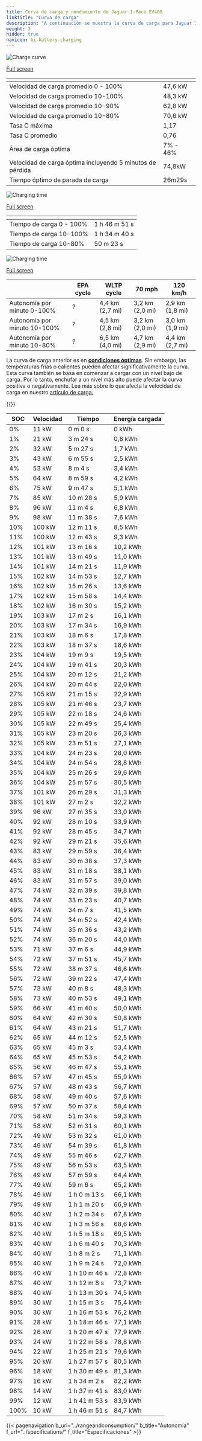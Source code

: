 ```yaml
---
title: Curva de carga y rendimiento de Jaguar I-Pace EV400
linktitle: "Curva de carga"
description: "A continuación se muestra la curva de carga para Jaguar I-Pace EV400, que ilustra la velocidad de carga en varios niveles de batería. Además, los gráficos de rango y tiempo proporcionan detalles completos sobre el rendimiento de carga."
weight: 3
hidden: true
navicon: bi-battery-charging
---
```

<!-- markdownlint-disable MD033 -->
<!-- markdownlint-disable MD010 -->
<img src="/images/nb-NO/models/jaguar/i-pace/i-pace_ev400/chargingcurve.svg" alt="Charge curve" class="img-fluid">

[Full screen](/images/nb-NO/models/jaguar/i-pace/i-pace_ev400/chargingcurve.svg)


<div class="table-responsive">
<table class="table table-striped border">
	<thead>
		<tr>
			<th>
			</th>
			<th>
			</th>
		</tr>
	</thead>
	<tbody>
		<tr>
			<td>
				Velocidad de carga promedio 0 - 100%
			</td>
			<td>
				47,6 kW
			</td>
		</tr>
		<tr>
			<td>
				Velocidad de carga promedio 10-100%
			</td>
			<td>
				48,3 kW
			</td>
		</tr>
		<tr>
			<td>
				Velocidad de carga promedio 10-90%
			</td>
			<td>
				62,8 kW
			</td>
		</tr>
		<tr>
			<td>
				Velocidad de carga promedio 10-80%
			</td>
			<td>
				70,6 kW
			</td>
		</tr>
		<tr>
			<td>
				Tasa C máxima
			</td>
			<td>
				1,17
			</td>
		</tr>
		<tr>
			<td>
				Tasa C promedio
			</td>
			<td>
				0,76
			</td>
		</tr>
		<tr>
			<td>
				Área de carga óptima
			</td>
			<td>
				7% - 46%
			</td>
		</tr>
		<tr>
			<td>
				Velocidad de carga óptima incluyendo 5 minutos de pérdida
			</td>
			<td>
				74,8kW
			</td>
		</tr>
		<tr>
			<td>
				Tiempo óptimo de parada de carga
			</td>
			<td>
				26m29s
			</td>
		</tr>
	</tbody>
</table>
</div>
<img src="/images/nb-NO/models/jaguar/i-pace/i-pace_ev400/chargingtime.svg" alt="Charging time" class="img-fluid">

[Full screen](/images/nb-NO/models/jaguar/i-pace/i-pace_ev400/chargingtime.svg)
<div class="table-responsive">
<table class="table table-striped border">
	<thead>
		<tr>
			<th>
			</th>
			<th>
			</th>
		</tr>
	</thead>
	<tbody>
		<tr>
			<td>
				Tiempo de carga 0 - 100%
			</td>
			<td>
				1 h 46 m 51 s
			</td>
		</tr>
		<tr>
			<td>
				Tiempo de carga 10-100%
			</td>
			<td>
				1 h 34 m 40 s
			</td>
		</tr>
		<tr>
			<td>
				Tiempo de carga 10-80%
			</td>
			<td>
				 50 m 23 s
			</td>
		</tr>
	</tbody>
</table>
</div>
<img src="/images/nb-NO/models/jaguar/i-pace/i-pace_ev400/chargerangespeed.svg" alt="Charging time" class="img-fluid">

[Full screen](/images/nb-NO/models/jaguar/i-pace/i-pace_ev400/chargerangespeed.svg)
<div class="table-responsive">
<table class="table table-striped border">
	<thead>
		<tr>
			<th>
			</th>
			<th>
				EPA cycle
			</th>
			<th>
				WLTP cycle
			</th>
			<th>
				70 mph
			</th>
			<th>
				120 km/h
			</th>
		</tr>
	</thead>
	<tbody>
		<tr>
			<td>
				Autonomía por minuto 0-100%
			</td>
			<td>
				?
			</td>
			<td>
				4,4 km (2,7 mi)
			</td>
			<td>
				3,2 km (2,0 mi)
			</td>
			<td>
				2,9 km (1,8 mi)
			</td>
		</tr>
		<tr>
			<td>
				Autonomía por minuto 10-100%
			</td>
			<td>
				?
			</td>
			<td>
				4,5 km (2,8 mi)
			</td>
			<td>
				3,2 km (2,0 mi)
			</td>
			<td>
				3,0 km (1,9 mi)
			</td>
		</tr>
		<tr>
			<td>
				Autonomía por minuto 10-80%
			</td>
			<td>
				?
			</td>
			<td>
				6,5 km (4,0 mi)
			</td>
			<td>
				4,7 km (2,9 mi)
			</td>
			<td>
				4,4 km (2,7 mi)
			</td>
		</tr>
	</tbody>
</table>
</div>


La curva de carga anterior es en **[condiciones óptimas](../../../../../technology/battery/charging/#temperature)**. Sin embargo, las temperaturas frías o calientes pueden afectar significativamente la curva. Esta curva también se basa en comenzar a cargar con un nivel bajo de carga. Por lo tanto, enchufar a un nivel más alto puede afectar la curva positiva o negativamente. Lea más sobre lo que afecta la velocidad de carga en nuestro [artículo de carga.](../../../../../technology/battery/charging/)


{{<evkxdisplayaddarticle />}}
<div class="table-responsive">
<table class="table table-striped border">
	<thead>
		<tr>
			<th>
				SOC
			</th>
			<th>
				Velocidad
			</th>
			<th>
				Tiempo
			</th>
			<th>
				Energía cargada
			</th>
		</tr>
	</thead>
	<tbody>
		<tr>
			<td>
				0%
			</td>
			<td>
				11 kW
			</td>
			<td>
				 0 m 0 s
			</td>
			<td>
				0 kWh
			</td>
		</tr>
		<tr>
			<td>
				1%
			</td>
			<td>
				21 kW
			</td>
			<td>
				 3 m 24 s
			</td>
			<td>
				0,8 kWh
			</td>
		</tr>
		<tr>
			<td>
				2%
			</td>
			<td>
				32 kW
			</td>
			<td>
				 5 m 27 s
			</td>
			<td>
				1,7 kWh
			</td>
		</tr>
		<tr>
			<td>
				3%
			</td>
			<td>
				43 kW
			</td>
			<td>
				 6 m 55 s
			</td>
			<td>
				2,5 kWh
			</td>
		</tr>
		<tr>
			<td>
				4%
			</td>
			<td>
				53 kW
			</td>
			<td>
				 8 m 4 s
			</td>
			<td>
				3,4 kWh
			</td>
		</tr>
		<tr>
			<td>
				5%
			</td>
			<td>
				64 kW
			</td>
			<td>
				 8 m 59 s
			</td>
			<td>
				4,2 kWh
			</td>
		</tr>
		<tr>
			<td>
				6%
			</td>
			<td>
				75 kW
			</td>
			<td>
				 9 m 47 s
			</td>
			<td>
				5,1 kWh
			</td>
		</tr>
		<tr>
			<td>
				7%
			</td>
			<td>
				85 kW
			</td>
			<td>
				 10 m 28 s
			</td>
			<td>
				5,9 kWh
			</td>
		</tr>
		<tr>
			<td>
				8%
			</td>
			<td>
				96 kW
			</td>
			<td>
				 11 m 4 s
			</td>
			<td>
				6,8 kWh
			</td>
		</tr>
		<tr>
			<td>
				9%
			</td>
			<td>
				98 kW
			</td>
			<td>
				 11 m 38 s
			</td>
			<td>
				7,6 kWh
			</td>
		</tr>
		<tr>
			<td>
				10%
			</td>
			<td>
				100 kW
			</td>
			<td>
				 12 m 11 s
			</td>
			<td>
				8,5 kWh
			</td>
		</tr>
		<tr>
			<td>
				11%
			</td>
			<td>
				100 kW
			</td>
			<td>
				 12 m 43 s
			</td>
			<td>
				9,3 kWh
			</td>
		</tr>
		<tr>
			<td>
				12%
			</td>
			<td>
				101 kW
			</td>
			<td>
				 13 m 16 s
			</td>
			<td>
				10,2 kWh
			</td>
		</tr>
		<tr>
			<td>
				13%
			</td>
			<td>
				101 kW
			</td>
			<td>
				 13 m 49 s
			</td>
			<td>
				11,0 kWh
			</td>
		</tr>
		<tr>
			<td>
				14%
			</td>
			<td>
				101 kW
			</td>
			<td>
				 14 m 21 s
			</td>
			<td>
				11,9 kWh
			</td>
		</tr>
		<tr>
			<td>
				15%
			</td>
			<td>
				102 kW
			</td>
			<td>
				 14 m 53 s
			</td>
			<td>
				12,7 kWh
			</td>
		</tr>
		<tr>
			<td>
				16%
			</td>
			<td>
				102 kW
			</td>
			<td>
				 15 m 26 s
			</td>
			<td>
				13,6 kWh
			</td>
		</tr>
		<tr>
			<td>
				17%
			</td>
			<td>
				102 kW
			</td>
			<td>
				 15 m 58 s
			</td>
			<td>
				14,4 kWh
			</td>
		</tr>
		<tr>
			<td>
				18%
			</td>
			<td>
				102 kW
			</td>
			<td>
				 16 m 30 s
			</td>
			<td>
				15,2 kWh
			</td>
		</tr>
		<tr>
			<td>
				19%
			</td>
			<td>
				103 kW
			</td>
			<td>
				 17 m 2 s
			</td>
			<td>
				16,1 kWh
			</td>
		</tr>
		<tr>
			<td>
				20%
			</td>
			<td>
				103 kW
			</td>
			<td>
				 17 m 34 s
			</td>
			<td>
				16,9 kWh
			</td>
		</tr>
		<tr>
			<td>
				21%
			</td>
			<td>
				103 kW
			</td>
			<td>
				 18 m 6 s
			</td>
			<td>
				17,8 kWh
			</td>
		</tr>
		<tr>
			<td>
				22%
			</td>
			<td>
				103 kW
			</td>
			<td>
				 18 m 37 s
			</td>
			<td>
				18,6 kWh
			</td>
		</tr>
		<tr>
			<td>
				23%
			</td>
			<td>
				104 kW
			</td>
			<td>
				 19 m 9 s
			</td>
			<td>
				19,5 kWh
			</td>
		</tr>
		<tr>
			<td>
				24%
			</td>
			<td>
				104 kW
			</td>
			<td>
				 19 m 41 s
			</td>
			<td>
				20,3 kWh
			</td>
		</tr>
		<tr>
			<td>
				25%
			</td>
			<td>
				104 kW
			</td>
			<td>
				 20 m 12 s
			</td>
			<td>
				21,2 kWh
			</td>
		</tr>
		<tr>
			<td>
				26%
			</td>
			<td>
				104 kW
			</td>
			<td>
				 20 m 44 s
			</td>
			<td>
				22,0 kWh
			</td>
		</tr>
		<tr>
			<td>
				27%
			</td>
			<td>
				105 kW
			</td>
			<td>
				 21 m 15 s
			</td>
			<td>
				22,9 kWh
			</td>
		</tr>
		<tr>
			<td>
				28%
			</td>
			<td>
				105 kW
			</td>
			<td>
				 21 m 46 s
			</td>
			<td>
				23,7 kWh
			</td>
		</tr>
		<tr>
			<td>
				29%
			</td>
			<td>
				105 kW
			</td>
			<td>
				 22 m 18 s
			</td>
			<td>
				24,6 kWh
			</td>
		</tr>
		<tr>
			<td>
				30%
			</td>
			<td>
				105 kW
			</td>
			<td>
				 22 m 49 s
			</td>
			<td>
				25,4 kWh
			</td>
		</tr>
		<tr>
			<td>
				31%
			</td>
			<td>
				105 kW
			</td>
			<td>
				 23 m 20 s
			</td>
			<td>
				26,3 kWh
			</td>
		</tr>
		<tr>
			<td>
				32%
			</td>
			<td>
				105 kW
			</td>
			<td>
				 23 m 51 s
			</td>
			<td>
				27,1 kWh
			</td>
		</tr>
		<tr>
			<td>
				33%
			</td>
			<td>
				104 kW
			</td>
			<td>
				 24 m 23 s
			</td>
			<td>
				28,0 kWh
			</td>
		</tr>
		<tr>
			<td>
				34%
			</td>
			<td>
				104 kW
			</td>
			<td>
				 24 m 54 s
			</td>
			<td>
				28,8 kWh
			</td>
		</tr>
		<tr>
			<td>
				35%
			</td>
			<td>
				104 kW
			</td>
			<td>
				 25 m 26 s
			</td>
			<td>
				29,6 kWh
			</td>
		</tr>
		<tr>
			<td>
				36%
			</td>
			<td>
				104 kW
			</td>
			<td>
				 25 m 57 s
			</td>
			<td>
				30,5 kWh
			</td>
		</tr>
		<tr>
			<td>
				37%
			</td>
			<td>
				101 kW
			</td>
			<td>
				 26 m 29 s
			</td>
			<td>
				31,3 kWh
			</td>
		</tr>
		<tr>
			<td>
				38%
			</td>
			<td>
				101 kW
			</td>
			<td>
				 27 m 2 s
			</td>
			<td>
				32,2 kWh
			</td>
		</tr>
		<tr>
			<td>
				39%
			</td>
			<td>
				96 kW
			</td>
			<td>
				 27 m 35 s
			</td>
			<td>
				33,0 kWh
			</td>
		</tr>
		<tr>
			<td>
				40%
			</td>
			<td>
				92 kW
			</td>
			<td>
				 28 m 10 s
			</td>
			<td>
				33,9 kWh
			</td>
		</tr>
		<tr>
			<td>
				41%
			</td>
			<td>
				92 kW
			</td>
			<td>
				 28 m 45 s
			</td>
			<td>
				34,7 kWh
			</td>
		</tr>
		<tr>
			<td>
				42%
			</td>
			<td>
				92 kW
			</td>
			<td>
				 29 m 21 s
			</td>
			<td>
				35,6 kWh
			</td>
		</tr>
		<tr>
			<td>
				43%
			</td>
			<td>
				83 kW
			</td>
			<td>
				 29 m 59 s
			</td>
			<td>
				36,4 kWh
			</td>
		</tr>
		<tr>
			<td>
				44%
			</td>
			<td>
				83 kW
			</td>
			<td>
				 30 m 38 s
			</td>
			<td>
				37,3 kWh
			</td>
		</tr>
		<tr>
			<td>
				45%
			</td>
			<td>
				83 kW
			</td>
			<td>
				 31 m 18 s
			</td>
			<td>
				38,1 kWh
			</td>
		</tr>
		<tr>
			<td>
				46%
			</td>
			<td>
				83 kW
			</td>
			<td>
				 31 m 57 s
			</td>
			<td>
				39,0 kWh
			</td>
		</tr>
		<tr>
			<td>
				47%
			</td>
			<td>
				74 kW
			</td>
			<td>
				 32 m 39 s
			</td>
			<td>
				39,8 kWh
			</td>
		</tr>
		<tr>
			<td>
				48%
			</td>
			<td>
				74 kW
			</td>
			<td>
				 33 m 23 s
			</td>
			<td>
				40,7 kWh
			</td>
		</tr>
		<tr>
			<td>
				49%
			</td>
			<td>
				74 kW
			</td>
			<td>
				 34 m 7 s
			</td>
			<td>
				41,5 kWh
			</td>
		</tr>
		<tr>
			<td>
				50%
			</td>
			<td>
				74 kW
			</td>
			<td>
				 34 m 52 s
			</td>
			<td>
				42,4 kWh
			</td>
		</tr>
		<tr>
			<td>
				51%
			</td>
			<td>
				74 kW
			</td>
			<td>
				 35 m 36 s
			</td>
			<td>
				43,2 kWh
			</td>
		</tr>
		<tr>
			<td>
				52%
			</td>
			<td>
				74 kW
			</td>
			<td>
				 36 m 20 s
			</td>
			<td>
				44,0 kWh
			</td>
		</tr>
		<tr>
			<td>
				53%
			</td>
			<td>
				71 kW
			</td>
			<td>
				 37 m 6 s
			</td>
			<td>
				44,9 kWh
			</td>
		</tr>
		<tr>
			<td>
				54%
			</td>
			<td>
				72 kW
			</td>
			<td>
				 37 m 51 s
			</td>
			<td>
				45,7 kWh
			</td>
		</tr>
		<tr>
			<td>
				55%
			</td>
			<td>
				72 kW
			</td>
			<td>
				 38 m 37 s
			</td>
			<td>
				46,6 kWh
			</td>
		</tr>
		<tr>
			<td>
				56%
			</td>
			<td>
				72 kW
			</td>
			<td>
				 39 m 22 s
			</td>
			<td>
				47,4 kWh
			</td>
		</tr>
		<tr>
			<td>
				57%
			</td>
			<td>
				73 kW
			</td>
			<td>
				 40 m 8 s
			</td>
			<td>
				48,3 kWh
			</td>
		</tr>
		<tr>
			<td>
				58%
			</td>
			<td>
				73 kW
			</td>
			<td>
				 40 m 53 s
			</td>
			<td>
				49,1 kWh
			</td>
		</tr>
		<tr>
			<td>
				59%
			</td>
			<td>
				66 kW
			</td>
			<td>
				 41 m 40 s
			</td>
			<td>
				50,0 kWh
			</td>
		</tr>
		<tr>
			<td>
				60%
			</td>
			<td>
				64 kW
			</td>
			<td>
				 42 m 30 s
			</td>
			<td>
				50,8 kWh
			</td>
		</tr>
		<tr>
			<td>
				61%
			</td>
			<td>
				64 kW
			</td>
			<td>
				 43 m 21 s
			</td>
			<td>
				51,7 kWh
			</td>
		</tr>
		<tr>
			<td>
				62%
			</td>
			<td>
				65 kW
			</td>
			<td>
				 44 m 12 s
			</td>
			<td>
				52,5 kWh
			</td>
		</tr>
		<tr>
			<td>
				63%
			</td>
			<td>
				65 kW
			</td>
			<td>
				 45 m 3 s
			</td>
			<td>
				53,4 kWh
			</td>
		</tr>
		<tr>
			<td>
				64%
			</td>
			<td>
				65 kW
			</td>
			<td>
				 45 m 53 s
			</td>
			<td>
				54,2 kWh
			</td>
		</tr>
		<tr>
			<td>
				65%
			</td>
			<td>
				56 kW
			</td>
			<td>
				 46 m 47 s
			</td>
			<td>
				55,1 kWh
			</td>
		</tr>
		<tr>
			<td>
				66%
			</td>
			<td>
				57 kW
			</td>
			<td>
				 47 m 45 s
			</td>
			<td>
				55,9 kWh
			</td>
		</tr>
		<tr>
			<td>
				67%
			</td>
			<td>
				57 kW
			</td>
			<td>
				 48 m 43 s
			</td>
			<td>
				56,7 kWh
			</td>
		</tr>
		<tr>
			<td>
				68%
			</td>
			<td>
				58 kW
			</td>
			<td>
				 49 m 40 s
			</td>
			<td>
				57,6 kWh
			</td>
		</tr>
		<tr>
			<td>
				69%
			</td>
			<td>
				57 kW
			</td>
			<td>
				 50 m 37 s
			</td>
			<td>
				58,4 kWh
			</td>
		</tr>
		<tr>
			<td>
				70%
			</td>
			<td>
				58 kW
			</td>
			<td>
				 51 m 34 s
			</td>
			<td>
				59,3 kWh
			</td>
		</tr>
		<tr>
			<td>
				71%
			</td>
			<td>
				58 kW
			</td>
			<td>
				 52 m 31 s
			</td>
			<td>
				60,1 kWh
			</td>
		</tr>
		<tr>
			<td>
				72%
			</td>
			<td>
				49 kW
			</td>
			<td>
				 53 m 32 s
			</td>
			<td>
				61,0 kWh
			</td>
		</tr>
		<tr>
			<td>
				73%
			</td>
			<td>
				49 kW
			</td>
			<td>
				 54 m 39 s
			</td>
			<td>
				61,8 kWh
			</td>
		</tr>
		<tr>
			<td>
				74%
			</td>
			<td>
				49 kW
			</td>
			<td>
				 55 m 46 s
			</td>
			<td>
				62,7 kWh
			</td>
		</tr>
		<tr>
			<td>
				75%
			</td>
			<td>
				49 kW
			</td>
			<td>
				 56 m 53 s
			</td>
			<td>
				63,5 kWh
			</td>
		</tr>
		<tr>
			<td>
				76%
			</td>
			<td>
				49 kW
			</td>
			<td>
				 57 m 59 s
			</td>
			<td>
				64,4 kWh
			</td>
		</tr>
		<tr>
			<td>
				77%
			</td>
			<td>
				49 kW
			</td>
			<td>
				 59 m 6 s
			</td>
			<td>
				65,2 kWh
			</td>
		</tr>
		<tr>
			<td>
				78%
			</td>
			<td>
				49 kW
			</td>
			<td>
				1 h 0 m 13 s
			</td>
			<td>
				66,1 kWh
			</td>
		</tr>
		<tr>
			<td>
				79%
			</td>
			<td>
				49 kW
			</td>
			<td>
				1 h 1 m 20 s
			</td>
			<td>
				66,9 kWh
			</td>
		</tr>
		<tr>
			<td>
				80%
			</td>
			<td>
				40 kW
			</td>
			<td>
				1 h 2 m 34 s
			</td>
			<td>
				67,8 kWh
			</td>
		</tr>
		<tr>
			<td>
				81%
			</td>
			<td>
				40 kW
			</td>
			<td>
				1 h 3 m 56 s
			</td>
			<td>
				68,6 kWh
			</td>
		</tr>
		<tr>
			<td>
				82%
			</td>
			<td>
				40 kW
			</td>
			<td>
				1 h 5 m 18 s
			</td>
			<td>
				69,5 kWh
			</td>
		</tr>
		<tr>
			<td>
				83%
			</td>
			<td>
				40 kW
			</td>
			<td>
				1 h 6 m 40 s
			</td>
			<td>
				70,3 kWh
			</td>
		</tr>
		<tr>
			<td>
				84%
			</td>
			<td>
				40 kW
			</td>
			<td>
				1 h 8 m 2 s
			</td>
			<td>
				71,1 kWh
			</td>
		</tr>
		<tr>
			<td>
				85%
			</td>
			<td>
				40 kW
			</td>
			<td>
				1 h 9 m 24 s
			</td>
			<td>
				72,0 kWh
			</td>
		</tr>
		<tr>
			<td>
				86%
			</td>
			<td>
				40 kW
			</td>
			<td>
				1 h 10 m 46 s
			</td>
			<td>
				72,8 kWh
			</td>
		</tr>
		<tr>
			<td>
				87%
			</td>
			<td>
				40 kW
			</td>
			<td>
				1 h 12 m 8 s
			</td>
			<td>
				73,7 kWh
			</td>
		</tr>
		<tr>
			<td>
				88%
			</td>
			<td>
				40 kW
			</td>
			<td>
				1 h 13 m 30 s
			</td>
			<td>
				74,5 kWh
			</td>
		</tr>
		<tr>
			<td>
				89%
			</td>
			<td>
				30 kW
			</td>
			<td>
				1 h 15 m 3 s
			</td>
			<td>
				75,4 kWh
			</td>
		</tr>
		<tr>
			<td>
				90%
			</td>
			<td>
				30 kW
			</td>
			<td>
				1 h 16 m 53 s
			</td>
			<td>
				76,2 kWh
			</td>
		</tr>
		<tr>
			<td>
				91%
			</td>
			<td>
				28 kW
			</td>
			<td>
				1 h 18 m 46 s
			</td>
			<td>
				77,1 kWh
			</td>
		</tr>
		<tr>
			<td>
				92%
			</td>
			<td>
				26 kW
			</td>
			<td>
				1 h 20 m 47 s
			</td>
			<td>
				77,9 kWh
			</td>
		</tr>
		<tr>
			<td>
				93%
			</td>
			<td>
				24 kW
			</td>
			<td>
				1 h 22 m 58 s
			</td>
			<td>
				78,8 kWh
			</td>
		</tr>
		<tr>
			<td>
				94%
			</td>
			<td>
				22 kW
			</td>
			<td>
				1 h 25 m 21 s
			</td>
			<td>
				79,6 kWh
			</td>
		</tr>
		<tr>
			<td>
				95%
			</td>
			<td>
				20 kW
			</td>
			<td>
				1 h 27 m 57 s
			</td>
			<td>
				80,5 kWh
			</td>
		</tr>
		<tr>
			<td>
				96%
			</td>
			<td>
				18 kW
			</td>
			<td>
				1 h 30 m 49 s
			</td>
			<td>
				81,3 kWh
			</td>
		</tr>
		<tr>
			<td>
				97%
			</td>
			<td>
				16 kW
			</td>
			<td>
				1 h 34 m 2 s
			</td>
			<td>
				82,2 kWh
			</td>
		</tr>
		<tr>
			<td>
				98%
			</td>
			<td>
				14 kW
			</td>
			<td>
				1 h 37 m 41 s
			</td>
			<td>
				83,0 kWh
			</td>
		</tr>
		<tr>
			<td>
				99%
			</td>
			<td>
				12 kW
			</td>
			<td>
				1 h 41 m 53 s
			</td>
			<td>
				83,9 kWh
			</td>
		</tr>
		<tr>
			<td>
				100%
			</td>
			<td>
				10 kW
			</td>
			<td>
				1 h 46 m 51 s
			</td>
			<td>
				84,7 kWh
			</td>
		</tr>
	</tbody>
</table>
</div>


{{< pagenavigation b_url="../rangeandconsumption/" b_title="Autonomía" f_url="../specifications/" f_title="Especificaciones" >}}
